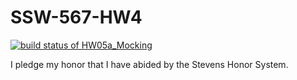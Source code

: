 # SSW-567-HW4
[![build status of HW05a_Mocking](https://travis-ci.com/BarlesCharkley75/SSW-567-HW4.svg?branch=HW05a_Mocking)](https://travis-ci.com/BarlesCharkley75/SSW-567-HW4)

I pledge my honor that I have abided by the Stevens Honor System.
